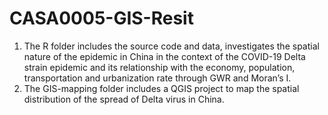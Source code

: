 # CASA0005-GIS-Resit

1. The R folder includes the source code and data, investigates the spatial nature of the epidemic in China in the context of the COVID-19 Delta strain epidemic 
and its relationship with the economy, population, transportation and urbanization rate through GWR and Moran’s I.
2. The GIS-mapping folder includes a QGIS project to map the spatial distribution of the spread of Delta virus in China.
